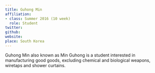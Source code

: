 ```yaml
---
title: Guhong Min
affiliation:
- class: Summer 2016 (10 week)
  role: Student
twitter: 
github: 
website: 
place: South Korea
---
```

Guhong Min also known as Min Guhong is a student interested in manufacturing good goods, excluding chemical and biological weapons, wiretaps and shower curtains.